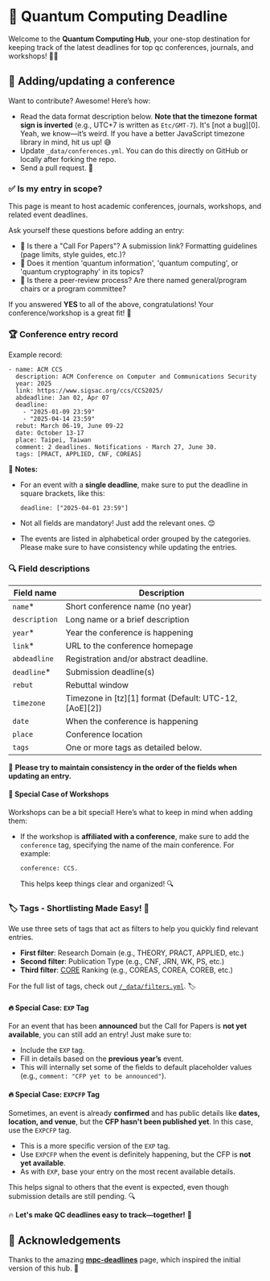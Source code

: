 # 🚀 Quantum Computing Deadline

Welcome to the **Quantum Computing Hub**, your one-stop destination for keeping track of the latest deadlines for top qc conferences, journals, and workshops! 📅✨

## 🚀 Adding/updating a conference

Want to contribute? Awesome! Here’s how:

* Read the data format description below. **Note that the timezone format sign is inverted** (e.g., UTC+7 is written as `Etc/GMT-7`). It's [not a bug][0]. Yeah, we know—it’s weird. If you have a better JavaScript timezone library in mind, hit us up! 😅
* Update `_data/conferences.yml`. You can do this directly on GitHub or locally after forking the repo.
* Send a pull request. 🎉

### ✅ Is my entry in scope?

This page is meant to host academic conferences, journals, workshops, and related event deadlines.

Ask yourself these questions before adding an entry:

- 📝 Is there a "Call For Papers"? A submission link? Formatting guidelines (page limits, style guides, etc.)?
- 🔐 Does it mention 'quantum information', 'quantum computing', or 'quantum cryptography' in its topics?
- 🧐 Is there a peer-review process? Are there named general/program chairs or a program committee?

If you answered **YES** to all of the above, congratulations! Your conference/workshop is a great fit! 🎯

### 🏆 Conference entry record

Example record:

```
- name: ACM CCS
  description: ACM Conference on Computer and Communications Security
  year: 2025
  link: https://www.sigsac.org/ccs/CCS2025/
  abdeadline: Jan 02, Apr 07
  deadline:
    - "2025-01-09 23:59"
    - "2025-04-14 23:59"
  rebut: March 06-19, June 09-22
  date: October 13-17
  place: Taipei, Taiwan
  comment: 2 deadlines. Notifications - March 27, June 30.
  tags: [PRACT, APPLIED, CNF, COREAS] 
```

📌 **Notes:**

- For an event with a **single deadline**, make sure to put the deadline in square brackets, like this:
  ```
  deadline: ["2025-04-01 23:59"]
  ```
- Not all fields are mandatory! Just add the relevant ones. 😊

- The events are listed in alphabetical order grouped by the categories. Please make sure to have consistency while updating the entries.


### 🔍 Field descriptions

| Field name    | Description                                                 |
|--------------|-------------------------------------------------------------|
| `name`*      | Short conference name (no year)                              |
| `description` | Long name or a brief description                           |
| `year`*      | Year the conference is happening                            |
| `link`*      | URL to the conference homepage                              |
| `abdeadline`  | Registration and/or abstract deadline.                     |
| `deadline`*  | Submission deadline(s)                                      |
| `rebut`      | Rebuttal window                                            |
| `timezone`    | Timezone in [tz][1] format (Default: UTC-12, [AoE][2])     |
| `date`        | When the conference is happening                           |
| `place`       | Conference location                                        |
| `tags`        | One or more tags as detailed below.                        |

📌 **Please try to maintain consistency in the order of the fields when updating an entry.**

#### 📌 Special Case of Workshops

Workshops can be a bit special! Here’s what to keep in mind when adding them:

- If the workshop is **affiliated with a conference**, make sure to add the `conference` tag, specifying the name of the main conference. For example:
   ```
   conference: CCS.
   ```
  This helps keep things clear and organized! 🔍


### 🏷️ Tags - Shortlisting Made Easy! 🚀

We use three sets of tags that act as filters to help you quickly find relevant entries. 

- **First filter**: Research Domain (e.g., THEORY, PRACT, APPLIED, etc.)
- **Second filter**: Publication Type (e.g., CNF, JRN, WK, PS, etc.)
- **Third filter**: [CORE](https://portal.core.edu.au/conf-ranks/) Ranking (e.g., COREAS, COREA, COREB, etc.)

For the full list of tags, check out [`/_data/filters.yml`](https://github.com/mpc-deadlines/mpc-deadlines.github.io/blob/main/_data/filters.yml). 🏷️

#### 🔥 Special Case: `EXP` Tag

For an event that has been **announced** but the Call for Papers is **not yet available**, you can still add an entry! Just make sure to:
- Include the `EXP` tag.
- Fill in details based on the **previous year’s** event.
- This will internally set some of the fields to default placeholder values (e.g., `comment: "CFP yet to be announced"`).

#### 🔥 Special Case: `EXPCFP` Tag

Sometimes, an event is already **confirmed** and has public details like **dates, location, and venue**, but the **CFP hasn't been published yet**. In this case, use the `EXPCFP` tag.

- This is a more specific version of the `EXP` tag.
- Use `EXPCFP` when the event is definitely happening, but the CFP is **not yet available**.
- As with `EXP`, base your entry on the most recent available details.

This helps signal to others that the event is expected, even though submission details are still pending. 🔍

🔥 **Let's make QC deadlines easy to track—together!** 🚀


## 🙏 Acknowledgements

Thanks to the amazing **[mpc-deadlines](https://mpc-deadlines.github.io/)** page, which inspired the initial version of this hub. 🙌